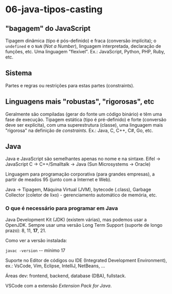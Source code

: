 # 06-java-tipos-casting

## "bagagem" do JavaScript

Tipagem dinâmica (tipo é pós-definido) e fraca (conversão implícita); o `undefined` e o `NaN` (_Not a Number_), linguagem interpretada, declaração de funções, etc. Uma linguagem "flexível". Ex.: JavaScript, Python, PHP, Ruby, etc.

## Sistema

Partes e regras ou restrições para estas partes (constraints).

## Linguagens mais "robustas", "rigorosas", etc

Geralmente são compiladas (gerar do fonte um código binário) e têm uma fase de execução. Tipagem estática (tipo é pré-definido) e forte (conversão deve ser explícita), com uma superestrutura (classe), uma linguagem mais "rigorosa" na definição de _constraints_. Ex.: Java, C, C++, C#, Go, etc.

## Java

Java e JavaScript são semelhantes apenas no nome e na sintaxe.
     Eifel -> JavaScript
C -> C++/Smalltalk -> Java (Sun Microsystems -> Oracle)

Linguagem para programação corporativa (para grandes empresas), a partir de meados 95 (junto com a Internet e Web).

Java -> Tipagem, Máquina Virtual (JVM), bytecode (.class), Garbage Collector (coletor de lixo) - gerenciamento automático de memória, etc.

### O que é necessário para programar em Java

Java Development Kit (JDK) (existem várias), mas podemos usar a OpenJDK. Sempre usar uma versão Long Term Support (suporte de longo prazo): 8, 11, **17**, 21.

Como ver a versão instalada:

`javac -version` -- mínimo 17

Suporte no Editor de códigos ou IDE (Integrated Development Environment), ex.: VsCode, Vim, Eclipse, IntelliJ, NetBeans, ...

Áreas dev: frontend, backend, database (DBA), fullstack.

VSCode com a extensão _Extension Pack for Java_.


